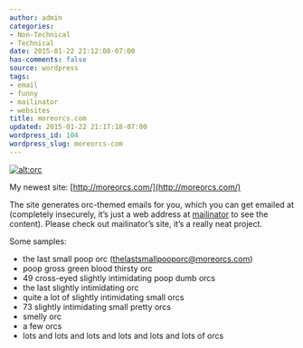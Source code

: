 ```yaml
---
author: admin
categories:
- Non-Technical
- Technical
date: 2015-01-22 21:12:08-07:00
has-comments: false
source: wordpress
tags:
- email
- funny
- mailinator
- websites
title: moreorcs.com
updated: 2015-01-22 21:17:18-07:00
wordpress_id: 104
wordpress_slug: moreorcs-com
---
```

[![alt:orc](../wp-content/uploads/2015/01/orc-300x300.jpg)](http://moreorcs.com)

My newest site: [http://moreorcs.com/](http://moreorcs.com/)

The site generates orc-themed emails for you, which you can get emailed at (completely insecurely, it’s just a web address at [mailinator](https://mailinator.com) to see the content). Please check out mailinator’s site, it’s a really neat project.

Some samples:

-   the last small poop orc ([thelastsmallpooporc@moreorcs.com](mailto:thelastsmallpooporc@moreorcs.com))
-   poop gross green blood thirsty orc
-   49 cross-eyed slightly intimidating poop dumb orcs
-   the last slightly intimidating orc
-   quite a lot of slightly intimidating small orcs
-   73 slightly intimidating small pretty orcs
-   smelly orc
-   a few orcs
-   lots and lots and lots and lots and lots and lots of orcs
